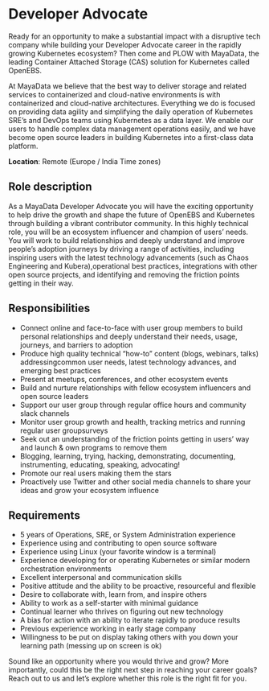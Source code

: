 # Developer Advocate
Ready for an opportunity to make a substantial impact with a disruptive tech company while building
your Developer Advocate career in the rapidly growing Kubernetes ecosystem? Then come and PLOW with MayaData,
the leading Container Attached Storage (CAS) solution for Kubernetes called OpenEBS.

At MayaData we believe that the best way to deliver storage and related services to containerized and 
cloud-native environments is with containerized and cloud-native architectures. Everything we do is 
focused on providing data agility and simplifying the daily operation of Kubernetes SRE’s and DevOps teams 
using Kubernetes as a data layer. We enable our users to handle complex data management operations easily, 
and we have become open source leaders in building Kubernetes into a first-class data platform. 

**Location**: Remote (Europe / India Time zones)

## Role description
As a MayaData Developer Advocate you will have the exciting opportunity to help drive the growth and shape the 
future of OpenEBS and Kubernetes through building a vibrant contributor community. In this highly technical role, 
you will be an ecosystem influencer and champion of users’ needs. You will work to build relationships and deeply 
understand and improve people’s adoption journeys by driving a range of activities, including inspiring users 
with the latest technology advancements (such as Chaos Engineering and Kubera),operational best practices, integrations 
with other open source projects, and identifying and removing the friction points getting in their way.

## Responsibilities
* Connect online and face-to-face with user group members to build personal relationships and deeply understand their 
needs, usage, journeys, and barriers to adoption
* Produce high quality technical “how-to” content (blogs, webinars, talks) addressingcommon user needs, 
latest technology advances, and emerging best practices
* Present at meetups, conferences, and other ecosystem events
* Build and nurture relationships with fellow ecosystem influencers and open source leaders
* Support our user group through regular office hours and community slack channels
* Monitor user group growth and health, tracking metrics and running regular user groupsurveys
* Seek out an understanding of the friction points getting in users’ way and launch & own programs to remove them
* Blogging, learning, trying, hacking, demonstrating, documenting, instrumenting, educating, speaking, advocating!
* Promote our real users making them the stars
* Proactively use Twitter and other social media channels to share your ideas and grow your ecosystem influence

## Requirements
* 5 years of Operations, SRE, or System Administration experience
* Experience using and contributing to open source software
* Experience using Linux (your favorite window is a terminal)
* Experience developing for or operating Kubernetes or similar modern orchestration environments
* Excellent interpersonal and communication skills
* Positive attitude and the ability to be proactive, resourceful and flexible
* Desire to collaborate with, learn from, and inspire others
* Ability to work as a self-starter with minimal guidance
* Continual learner who thrives on figuring out new technology
* A bias for action with an ability to iterate rapidly to produce results
* Previous experience working in early stage company
* Willingness to be put on display taking others with you down your learning path (messing up on screen is ok)

Sound like an opportunity where you would thrive and grow? More importantly, could this be the right next step in 
reaching your career goals? Reach out to us and let’s explore whether this role is the right fit for you.
